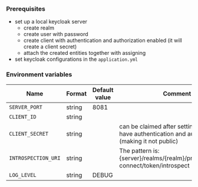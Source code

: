 ### Prerequisites

- set up a local keycloak server
    - create realm
    - create user with password
    - create client with authentication and authorization enabled (it will create a client secret)
    - attach the created entities together with assigning
- set keycloak configurations in the `application.yml`

### Environment variables

| Name                | Format | Default value | Comment                                                                                                 |
|---------------------|--------|---------------|---------------------------------------------------------------------------------------------------------|
| `SERVER_PORT`       | string | 8081          |                                                                                                         |
| `CLIENT_ID`         | string |               |                                                                                                         |
| `CLIENT_SECRET`     | string |               | can be claimed after setting the client to have authentication and authorization (making it not public) |
| `INTROSPECTION_URI` | string |               | The pattern is: {server}/realms/{realm}/protocol/openid-connect/token/introspect                        |
| `LOG_LEVEL`         | string | DEBUG         |                                                                                                         |
